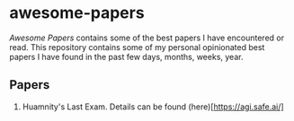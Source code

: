 # awesome-papers

*Awesome Papers* contains some of the best papers I have encountered or read.
This repository contains some of my personal opinionated best papers I have found in the past few days, months, weeks, year.

## Papers

1. Huamnity's Last Exam. Details can be found (here)[https://agi.safe.ai/]
